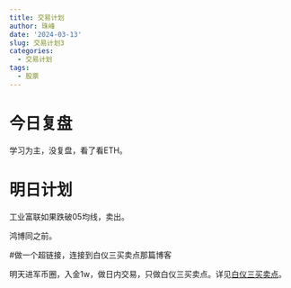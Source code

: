 ```yaml
---
title: 交易计划
author: 珠峰
date: '2024-03-13'
slug: 交易计划3
categories:
  - 交易计划
tags:
  - 股票
---
```

# 今日复盘

学习为主，没复盘，看了看ETH。

# 明日计划

工业富联如果跌破05均线，卖出。

鸿博同之前。

#做一个超链接，连接到白仪三买卖点那篇博客

明天进军币圈，入金1w，做日内交易，只做白仪三买卖点。详见[白仪三买卖点](https://zhufeng.netlify.app/post/2024/03/13/白仪三买卖点)。
